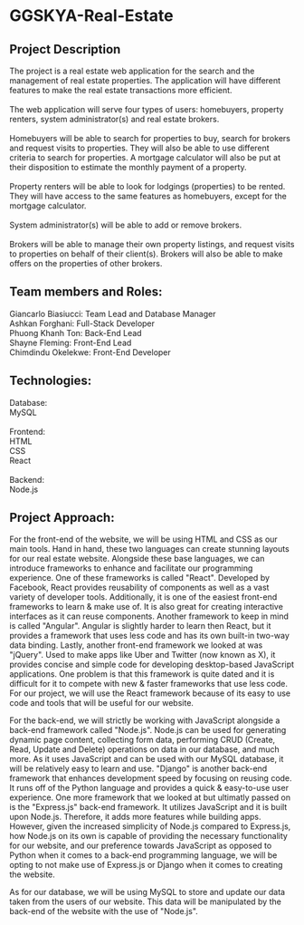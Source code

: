 # GGSKYA-Real-Estate

## Project Description
The project is a real estate web application for the search and the management of real estate properties. The application will have different features to make the real estate transactions more efficient.\
\
The web application will serve four types of users: homebuyers, property renters, system administrator(s) and real estate brokers.\
\
Homebuyers will be able to search for properties to buy, search for brokers and request visits to properties. They will also be able to use different criteria to search for properties. A mortgage calculator will also be put at their disposition to estimate the monthly payment of a property. \
\
Property renters will be able to look for lodgings (properties) to be rented. They will have access to the same features as homebuyers, except for the mortgage calculator. \
\
System administrator(s) will be able to add or remove brokers.\
\
Brokers will be able to manage their own property listings, and request visits to properties on behalf of their client(s). Brokers will also be able to make offers on the properties of other brokers. 



## Team members and Roles:
Giancarlo Biasiucci: Team Lead and Database Manager \
Ashkan Forghani: Full-Stack Developer \
Phuong Khanh Ton: Back-End Lead \
Shayne Fleming: Front-End Lead \
Chimdindu Okelekwe: Front-End Developer

## Technologies:

Database:\
MySQL\
\
Frontend:\
HTML\
CSS\
React\
\
Backend:\
Node.js


## Project Approach: 
For the front-end of the website, we will be using HTML and CSS as our main tools. Hand in hand, these two languages can create stunning layouts for our real estate website. Alongside these base languages, we can introduce frameworks to enhance and facilitate our programming experience. One of these frameworks is called "React". Developed by Facebook, React provides reusability of components as well as a vast variety of developer tools. Additionally, it is one of the easiest front-end frameworks to learn & make use of. It is also great for creating interactive interfaces as it can reuse components. Another framework to keep in mind is called "Angular". Angular is slightly harder to learn then React, but it provides a framework that uses less code and has its own built-in two-way data binding. Lastly, another front-end framework we looked at was "jQuery". Used to make apps like Uber and Twitter (now known as X), it provides concise and simple code for developing desktop-based JavaScript applications. One problem is that this framework is quite dated and it is difficult for it to compete with new & faster frameworks that use less code. For our project, we will use the React framework because of its easy to use code and tools that will be useful for our website.

For the back-end, we will strictly be working with JavaScript alongside a back-end framework called "Node.js". Node.js can be used for generating dynamic page content, collecting form data, performing CRUD (Create, Read, Update and Delete) operations on data in our database, and much more. As it uses JavaScript and can be used with our MySQL database, it will be relatively easy to learn and use. "Django" is another back-end framework that enhances development speed by focusing on reusing code. It runs off of the Python language and provides a quick & easy-to-use user experience. One more framework that we looked at but ultimatly passed on is the "Express.js" back-end framework. It utilizes JavaScript and it is built upon Node.js. Therefore, it adds more features while building apps. However, given the increased simplicity of Node.js compared to Express.js, how Node.js on its own is capable of providing the necessary functionality for our website, and our preference towards JavaScript as opposed to Python when it comes to a back-end programming language, we will be opting to not make use of Express.js or Django when it comes to creating the website.

As for our database, we will be using MySQL to store and update our data taken from the users of our website. This data will be manipulated by the back-end of the website with the use of "Node.js".




